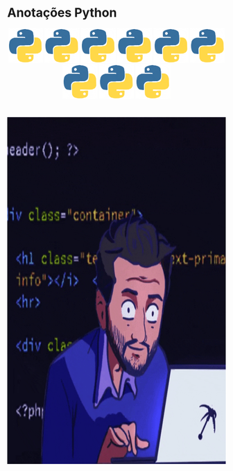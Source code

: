 <div>
   <h1>Anotações Python</h1>
   <div align="center">
      <img width="80" height="80" src="/_images/gifPython1.gif">
      <img width="80" height="80" src="/_images/gifPython1.gif">
      <img width="80" height="80" src="/_images/gifPython1.gif">
      <img width="80" height="80" src="/_images/gifPython1.gif">
      <img width="80" height="80" src="/_images/gifPython1.gif">
      <img width="80" height="80" src="/_images/gifPython1.gif">
      <img width="80" height="80" src="/_images/gifPython1.gif">
      <img width="80" height="80" src="/_images/gifPython1.gif">
      <img width="80" height="80" src="/_images/gifPython1.gif"> 
   </div>
</div>
<h1></h1>
<div align="center">
<img width="1000" height="800"  src="/_images/gifprograming.gif">
</div>